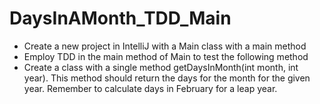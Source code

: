 # DaysInAMonth_TDD_Main
- Create a new project in IntelliJ with a Main class with a main method
- Employ TDD in the main method of Main to test the following method
- Create a class with a single method getDaysInMonth(int month, int year). This method should return the days for the month for the given year. Remember to calculate days in February for a leap year.